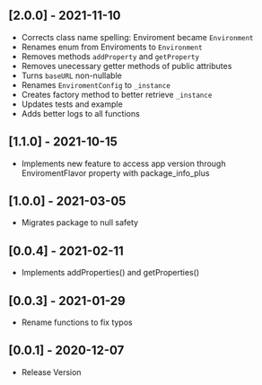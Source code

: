 ## [2.0.0] - 2021-11-10

- Corrects class name spelling: Enviroment became `Environment`
- Renames enum from Enviroments to `Environment`
- Removes methods `addProperty` and `getProperty`
- Removes unecessary getter methods of public attributes
- Turns `baseURL` non-nullable
- Renames `EnviromentConfig` to `_instance`
- Creates factory method to better retrieve `_instance`
- Updates tests and example
- Adds better logs to all functions

## [1.1.0] - 2021-10-15

- Implements new feature to access app version through EnviromentFlavor property with package_info_plus

## [1.0.0] - 2021-03-05

- Migrates package to null safety

## [0.0.4] - 2021-02-11

- Implements addProperties() and getProperties()

## [0.0.3] - 2021-01-29

- Rename functions to fix typos

## [0.0.1] - 2020-12-07

- Release Version
